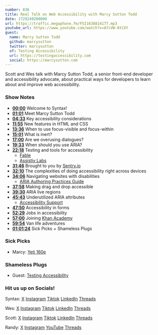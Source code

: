 ```yaml
---
number: 836
title: Real Talk on Web Accessibility with Marcy Sutton Todd
date: 1729249200000
url: https://traffic.megaphone.fm/FSI1638814177.mp3
youtube_url: https://www.youtube.com/watch?v=A7cVW-8tCXY
guest:
  name: Marcy Sutton Todd
  github: marcysutton
  twitter: marcysutton
  of: Testing Accessibility
  url: https://testingaccessibility.com
  social: https://marcysutton.com
---
```


Scott and Wes talk with Marcy Sutton Todd, a senior front-end developer and accessibility advocate, about practical ways for developers to learn about and improve web accessibility.

### Show Notes

* **[00:00](#t=00:00)** Welcome to Syntax!
* **[01:01](#t=01:01)** Meet Marcy Sutton Todd
* **[04:33](#t=04:33)** Key accessibility considerations
* **[11:55](#t=11:55)** New features in HTML and CSS
* **[13:36](#t=13:36)** When to use focus-visible and focus-within
* **[15:01](#t=15:01)** What is inert?
* **[17:00](#t=17:00)** Are we overusing dialogues?
* **[19:33](#t=19:33)** When should you use ARIA?
* **[22:18](#t=22:18)** Testing and tools for accessibility
  * [Fable](https://makeitfable.com/)
  * [Assistiv Labs](https://assistivlabs.com/)
* **[31:46](#t=31:46)** Brought to you by [Sentry.io](https://sentry.io)
* **[32:10](#t=32:10)** The complexities of doing accessibility right across devices
* **[34:06](#t=34:06)** Navigating websites with disabilities
  * [ARIA Authoring Practices Guide](https://www.w3.org/WAI/ARIA/apg/)
* **[37:58](#t=37:58)** Making drag and drop accessible
* **[39:30](#t=39:30)** ARIA live regions
* **[45:43](#t=45:43)** Underutilized ARIA attributes
  * [Accessibility Support](https://a11ysupport.io/)
* **[47:50](#t=47:50)** Accessibility in forms
* **[52:29](#t=52:29)** Jobs in accessibility
* **[57:00](#t=57:00)** Joining [Khan Academy](https://www.khanacademy.org/)
* **[59:54](#t=59:54)** Van life adventures
* **[01:01:24](#t=01:01:24)** Sick Picks + Shameless Plugs

### Sick Picks

- Marcy: [Yeti 160e](https://yeticycles.com/bikes/160e/?srsltid=AfmBOooObm3IxCEzsCPuYI3G7NXDyZ_ySyjhs2krsX1ItLkHZXGNa0ad)

### Shameless Plugs

- Guest: [Testing Accessibility](https://testingaccessibility.com/)

### Hit us up on Socials!

Syntax: [X](https://twitter.com/syntaxfm) [Instagram](https://www.instagram.com/syntax_fm/) [Tiktok](https://www.tiktok.com/@syntaxfm) [LinkedIn](https://www.linkedin.com/company/96077407/admin/feed/posts/) [Threads](https://www.threads.net/@syntax_fm)

Wes: [X](https://twitter.com/wesbos) [Instagram](https://www.instagram.com/wesbos/) [Tiktok](https://www.tiktok.com/@wesbos) [LinkedIn](https://www.linkedin.com/in/wesbos/) [Threads](https://www.threads.net/@wesbos)

Scott: [X](https://twitter.com/stolinski) [Instagram](https://www.instagram.com/stolinski/) [Tiktok](https://www.tiktok.com/@stolinski) [LinkedIn](https://www.linkedin.com/in/stolinski/) [Threads](https://www.threads.net/@stolinski)

Randy: [X](https://twitter.com/randyrektor) [Instagram](https://www.instagram.com/randyrektor/) [YouTube](https://www.youtube.com/@randyrektor) [Threads](https://www.threads.net/@randyrektor)